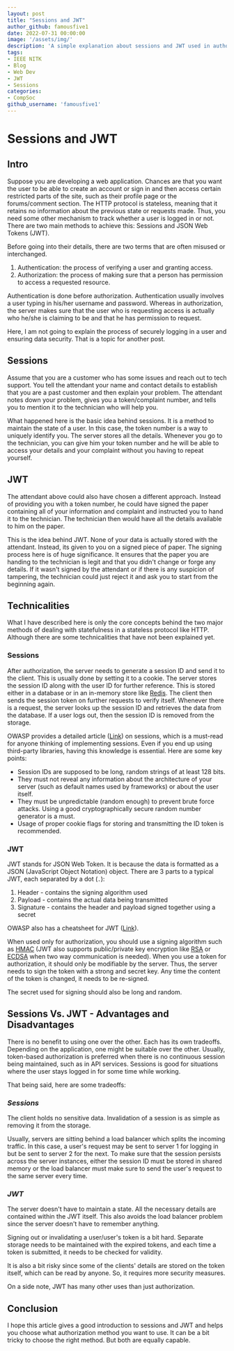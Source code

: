 ```yaml
---
layout: post
title: "Sessions and JWT"
author_github: famousfive1
date: 2022-07-31 00:00:00
image: '/assets/img/'
description: 'A simple explanation about sessions and JWT used in authorization'
tags:
- IEEE NITK
- Blog
- Web Dev
- JWT
- Sessions
categories:
- CompSoc
github_username: 'famousfive1'
---
```


# __Sessions and JWT__

## __Intro__

Suppose you are developing a web application. Chances are that you want the user to be able to create an account or sign in and then access certain restricted parts of the site, such as their profile page or the forums/comment section. The HTTP protocol is stateless, meaning that it retains no information about the previous state or requests made. Thus, you need some other mechanism to track whether a user is logged in or not. There are two main methods to achieve this: Sessions and JSON Web Tokens (JWT).

Before going into their details, there are two terms that are often misused or interchanged.
1. Authentication: the process of verifying a user and granting access.
2. Authorization: the process of making sure that a person has permission to access a requested resource.

Authentication is done before authorization. Authentication usually involves a user typing in his/her username and password. Whereas in authorization, the server makes sure that the user who is requesting access is actually who he/she is claiming to be and that he has permission to request.

Here, I am not going to explain the process of securely logging in a user and ensuring data security. That is a topic for another post.

## __Sessions__

Assume that you are a customer who has some issues and reach out to tech support. You tell the attendant your name and contact details to establish that you are a past customer and then explain your problem. The attendant notes down your problem, gives you a token/complaint number, and tells you to mention it to the technician who will help you.

What happened here is the basic idea behind sessions. It is a method to maintain the state of a user. In this case, the token number is a way to uniquely identify you. The server stores all the details. Whenever you go to the technician, you can give him your token number and he will be able to access your details and your complaint without you having to repeat yourself.

## __JWT__

The attendant above could also have chosen a different approach. Instead of providing you with a token number, he could have signed the paper containing all of your information and complaint and instructed you to hand it to the technician. The technician then would have all the details available to him on the paper.

This is the idea behind JWT. None of your data is actually stored with the attendant. Instead, its given to you on a signed piece of paper. The signing process here is of huge significance. It ensures that the paper you are handing to the technician is legit and that you didn't change or forge any details. If it wasn't signed by the attendant or if there is any suspicion of tampering, the technician could just reject it and ask you to start from the beginning again.

## __Technicalities__

What I have described here is only the core concepts behind the two major methods of dealing with statefulness in a stateless protocol like HTTP. Although there are some technicalities that have not been explained yet.

### __Sessions__

After authorization, the server needs to generate a session ID and send it to the client. This is usually done by setting it to a cookie. The server stores the session ID along with the user ID for further reference. This is stored either in a database or in an in-memory store like [Redis](https://redis.io/). The client then sends the session token on further requests to verify itself. Whenever there is a request, the server looks up the session ID and retrieves the data from the database. If a user logs out, then the session ID is removed from the storage.


OWASP provides a detailed article ([Link](https://cheatsheetseries.owasp.org/cheatsheets/Session_Management_Cheat_Sheet.html)) on sessions, which is a must-read for anyone thinking of implementing sessions. Even if you end up using third-party libraries, having this knowledge is essential. Here are some key points:

- Session IDs are supposed to be long, random strings of at least 128 bits.
- They must not reveal any information about the architecture of your server (such as default names used by frameworks) or about the user itself.
- They must be unpredictable (random enough) to prevent brute force attacks. Using a good cryptographically secure random number generator is a must.
- Usage of proper cookie flags for storing and transmitting the ID token is recommended.


### __JWT__

JWT stands for JSON Web Token. It is because the data is formatted as a JSON (JavaScript Object Notation) object. There are 3 parts to a typical JWT, each separated by a dot (`.`):

1. Header - contains the signing algorithm used
2. Payload - contains the actual data being transmitted
3. Signature - contains the header and payload signed together using a secret

OWASP also has a cheatsheet for JWT ([Link](https://cheatsheetseries.owasp.org/cheatsheets/JSON_Web_Token_for_Java_Cheat_Sheet.html)).

When used only for authorization, you should use a signing algorithm such as [HMAC](https://en.wikipedia.org/wiki/HMAC) (JWT also supports public/private key encryption like [RSA](https://en.wikipedia.org/wiki/RSA_(cryptosystem)) or [ECDSA](https://en.wikipedia.org/wiki/Elliptic_Curve_Digital_Signature_Algorithm) when two way communication is needed). When you use a token for authorization, it should only be modifiable by the server. Thus, the server needs to sign the token with a strong and secret key. Any time the content of the token is changed, it needs to be re-signed.

The secret used for signing should also be long and random.


## __Sessions Vs. JWT - Advantages and Disadvantages__

There is no benefit to using one over the other. Each has its own tradeoffs. Depending on the application, one might be suitable over the other. Usually, token-based authorization is preferred when there is no continuous session being maintained, such as in API services. Sessions is good for situations where the user stays logged in for some time while working.

That being said, here are some tradeoffs:

### _Sessions_

The client holds no sensitive data. Invalidation of a session is as simple as removing it from the storage.

Usually, servers are sitting behind a load balancer which splits the incoming traffic. In this case, a user's request may be sent to server 1 for logging in but be sent to server 2 for the next. To make sure that the session persists across the server instances, either the session ID must be stored in shared memory or the load balancer must make sure to send the user's request to the same server every time.


### _JWT_

The server doesn't have to maintain a state. All the necessary details are contained within the JWT itself. This also avoids the load balancer problem since the server doesn't have to remember anything.

Signing out or invalidating a user/user's token is a bit hard. Separate storage needs to be maintained with the expired tokens, and each time a token is submitted, it needs to be checked for validity.

It is also a bit risky since some of the clients' details are stored on the token itself, which can be read by anyone. So, it requires more security measures.

On a side note, JWT has many other uses than just authorization.


## __Conclusion__

I hope this article gives a good introduction to sessions and JWT and helps you choose what authorization method you want to use. It can be a bit tricky to choose the right method. But both are equally capable. 